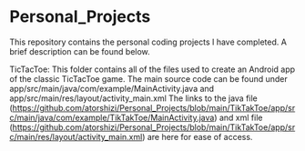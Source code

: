 # Personal_Projects
This repository contains the personal coding projects I have completed. A brief description can be found below.

TicTacToe:
This folder contains all of the files used to create an Android app of the classic TicTacToe game. The main source code can be found under app/src/main/java/com/example/MainActivity.java and app/src/main/res/layout/activity_main.xml
The links to the java file (https://github.com/atorshizi/Personal_Projects/blob/main/TikTakToe/app/src/main/java/com/example/TikTakToe/MainActivity.java) and xml file (https://github.com/atorshizi/Personal_Projects/blob/main/TikTakToe/app/src/main/res/layout/activity_main.xml) are here for ease of access.
